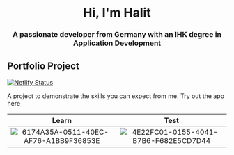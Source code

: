 <h1 align="center">Hi, I'm Halit</h1>
<h3 align="center">A passionate developer from Germany with an IHK degree in Application Development</h3>

<h2>Portfolio Project</h2> 

[![Netlify Status](https://api.netlify.com/api/v1/badges/e565a19b-4ccc-4e86-9a12-36aae4faa64b/deploy-status?branch=main)](https://app.netlify.com/sites/delicate-brioche-3fbeb7/deploys)

<p>A project to demonstrate the skills you can expect from me. Try out the app here</p>

Learn                      |  Test                     
:-------------------------:|:-------------------------:
![6174A35A-0511-40EC-AF76-A1BB9F36853E](https://github.com/user-attachments/assets/8df9c7a5-d8bf-46ca-a54e-1bb2f131afa7)  |  ![4E22FC01-0155-4041-B7B6-F682E5CD7D44](https://github.com/user-attachments/assets/086e59ae-a826-470b-b402-0c1efedf5f66)

